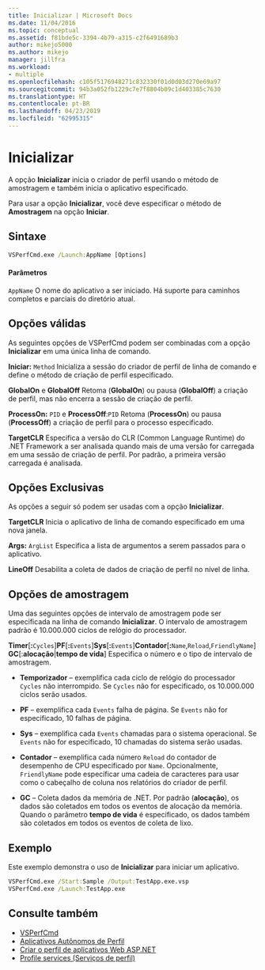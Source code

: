 ```yaml
---
title: Inicializar | Microsoft Docs
ms.date: 11/04/2016
ms.topic: conceptual
ms.assetid: f81bde5c-3394-4b79-a315-c2f6491689b3
author: mikejo5000
ms.author: mikejo
manager: jillfra
ms.workload:
- multiple
ms.openlocfilehash: c105f5176948271c832330f01d0d03d270e69a97
ms.sourcegitcommit: 94b3a052fb1229c7e7f8804b09c1d403385c7630
ms.translationtype: HT
ms.contentlocale: pt-BR
ms.lasthandoff: 04/23/2019
ms.locfileid: "62995315"
---
```

# <a name="launch"></a>Inicializar
A opção **Inicializar** inicia o criador de perfil usando o método de amostragem e também inicia o aplicativo especificado.

 Para usar a opção **Inicializar**, você deve especificar o método de **Amostragem** na opção **Iniciar**.

## <a name="syntax"></a>Sintaxe

```cmd
VSPerfCmd.exe /Launch:AppName [Options]
```

#### <a name="parameters"></a>Parâmetros
 `AppName` O nome do aplicativo a ser iniciado. Há suporte para caminhos completos e parciais do diretório atual.

## <a name="valid-options"></a>Opções válidas
 As seguintes opções de VSPerfCmd podem ser combinadas com a opção **Inicializar** em uma única linha de comando.

 **Iniciar:** `Method` Inicializa a sessão do criador de perfil de linha de comando e define o método de criação de perfil especificado.

 **GlobalOn** e **GlobalOff** Retoma (**GlobalOn**) ou pausa (**GlobalOff**) a criação de perfil, mas não encerra a sessão de criação de perfil.

 **ProcessOn:** `PID` e **ProcessOff**:`PID` Retoma (**ProcessOn**) ou pausa (**ProcessOff**) a criação de perfil para o processo especificado.

 **TargetCLR** Especifica a versão do CLR (Common Language Runtime) do .NET Framework a ser analisada quando mais de uma versão for carregada em uma sessão de criação de perfil. Por padrão, a primeira versão carregada é analisada.

## <a name="exclusive-options"></a>Opções Exclusivas
 As opções a seguir só podem ser usadas com a opção **Inicializar**.

 **TargetCLR** Inicia o aplicativo de linha de comando especificado em uma nova janela.

 **Args:** `ArgList` Especifica a lista de argumentos a serem passados para o aplicativo.

 **LineOff** Desabilita a coleta de dados de criação de perfil no nível de linha.

## <a name="sampling-options"></a>Opções de amostragem
 Uma das seguintes opções de intervalo de amostragem pode ser especificada na linha de comando **Inicializar**. O intervalo de amostragem padrão é 10.000.000 ciclos de relógio do processador.

 **Timer**[**:**`Cycles`]**PF**[**:**`Events`]**Sys**[**:**`Events`]**Contador**[**:**`Name`,`Reload`,`FriendlyName`]**GC**[:**alocação**&#124;**tempo de vida**] Especifica o número e o tipo de intervalo de amostragem.

- **Temporizador** – exemplifica cada ciclo de relógio do processador `Cycles` não interrompido. Se `Cycles` não for especificado, os 10.000.000 ciclos serão usados.

- **PF** – exemplifica cada `Events` falha de página. Se `Events` não for especificado, 10 falhas de página.

- **Sys** – exemplifica cada `Events` chamadas para o sistema operacional. Se `Events` não for especificado, 10 chamadas do sistema serão usadas.

- **Contador** – exemplifica cada número `Reload` do contador de desempenho de CPU especificado por `Name`. Opcionalmente, `FriendlyName` pode especificar uma cadeia de caracteres para usar como o cabeçalho de coluna nos relatórios do criador de perfil.

- **GC** – Coleta dados da memória de .NET. Por padrão (**alocação**), os dados são coletados em todos os eventos de alocação da memória. Quando o parâmetro **tempo de vida** é especificado, os dados também são coletados em todos os eventos de coleta de lixo.

## <a name="example"></a>Exemplo
 Este exemplo demonstra o uso de **Inicializar** para iniciar um aplicativo.

```cmd
VSPerfCmd.exe /Start:Sample /Output:TestApp.exe.vsp
VSPerfCmd.exe /Launch:TestApp.exe
```

## <a name="see-also"></a>Consulte também
- [VSPerfCmd](../profiling/vsperfcmd.md)
- [Aplicativos Autônomos de Perfil](../profiling/command-line-profiling-of-stand-alone-applications.md)
- [Criar o perfil de aplicativos Web ASP.NET](../profiling/command-line-profiling-of-aspnet-web-applications.md)
- [Profile services (Serviços de perfil)](../profiling/command-line-profiling-of-services.md)